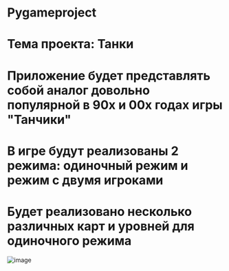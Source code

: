 # Pygameproject
# Тема проекта: Танки
# Приложение будет представлять собой аналог довольно популярной в 90х и 00х годах игры "Танчики"
# В игре будут реализованы 2 режима: одиночный режим и режим с двумя игроками
# Будет реализовано несколько различных карт и уровней для одиночного режима
![image](https://user-images.githubusercontent.com/121056532/209396101-31d82ba6-1868-471e-bd37-209a545084bb.png)
